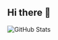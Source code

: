## Hi there 👋

![GitHub Stats](https://tokens-ie0hry2tz-sleimans-projects-2b1140c0.vercel.app/api?username=sleiman777&show_icons=true&count_private=true&include_all_commits=true&theme=tokyonight)


<!--
**sleiman777/sleiman777** is a ✨ _special_ ✨ repository because its `README.md` (this file) appears on your GitHub profile.

Here are some ideas to get you started:

- 🔭 I’m currently working on ...
- 🌱 I’m currently learning ...
- 👯 I’m looking to collaborate on ...
- 🤔 I’m looking for help with ...
- 💬 Ask me about ...
- 📫 How to reach me: ...
- 😄 Pronouns: ...
- ⚡ Fun fact: ...
-->
